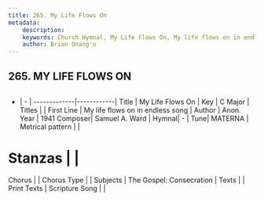 ```yaml
---
title: 265. My Life Flows On
metadata:
    description: 
    keywords: Church Hymnal, My Life Flows On, My life flows on in endless song, 
    author: Brian Onang'o
---
```



## 265. MY LIFE FLOWS ON

```txt

```

- |   -  |
-------------|------------|
Title | My Life Flows On |
Key | C Major |
Titles |  |
First Line | My life flows on in endless song |
Author | Anon.
Year | 1941
Composer| Samuel A. Ward |
Hymnal|  - |
Tune| MATERNA |
Metrical pattern | |
# Stanzas |  |
Chorus |  |
Chorus Type |  |
Subjects | The Gospel: Consecration |
Texts |  |
Print Texts | 
Scripture Song |  |
  
